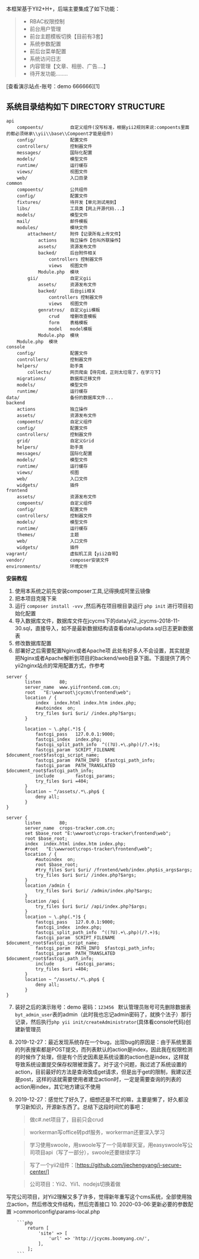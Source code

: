 本框架基于YII2+H+，后端主要集成了如下功能：
> * RBAC权限控制
> * 前台用户管理
> * 前台主题模板切换【目前有3套】
> * 系统参数配置
> * 前后台菜单配置
> * 系统访问日志
> * 内容管理【文章、相册、广告....】
> * 待开发功能........

[查看演示站点-账号：demo 666666][1]

系统目录结构如下
DIRECTORY STRUCTURE
-------------------

```
api
    compoents/          自定义组件(没写标准，根据yii2规则来说:compoents里面的都必须继承\\yii\\base\\Compoent才能是组件)
    config/             配置文件
    controllers/        控制器文件
    messages/           国际化配置
    models/             模型文件
    runtime/            运行缓存
    views/              视图文件
    web/                入口目录
common
    compoents/          公共组件
    config/             配置文件
    fixtures/           待开发【单元测试用到】
    libs/               工具类【网上开源代码...】
    models/             模型文件
    mail/               邮件模板
    modules/            模块文件
        attachment/     附件【记录所有上传文件】
            actions     独立操作【也叫外联操作】
            assets/     资源发布文件
            backed/     后台附件相关
                controllers 控制器文件
                views   视图文件
            Module.php  模块
        gii/            自定义gii
            assets/     资源发布文件
            backed/     后台gii相关
                controllers 控制器文件
                views   视图文件
            genratros/  自定义gii模板
                crud    增删改查模板
                form    表格模板
                model   model模板
            Module.php  模块
    Module.php  模块
console
    config/             配置文件
    controllers/        控制器文件
    helpers/            助手类
        collects/       网页爬虫【待完成，正则太垃圾了，在学习下】
    migrations/         数据库迁移文件
    models/             模型文件
    runtime/            运行缓存
data/                   备份的数据库文件...
backend
    actions             独立操作
    assets/             资源发布文件
    compoents/          自定义组件
    config/             配置文件
    controllers/        控制器文件
    grid/               自定义Grid
    helpers/            助手类
    messages/           国际化配置
    models/             模型文件
    runtime/            运行缓存
    views/              视图
    web/                入口文件
    widgets/            插件
frontend
    assets/             资源发布文件
    compoents/          自定义组件
    config/             配置文件
    controllers/        控制器文件
    models/             模型文件
    runtime/            运行缓存
    themes/             主题
    web/                入口文件
    widgets/            插件
vagrant/                虚拟机工具【yii2自带】
vendor/                 composer安装文件
environments/           环境文件
```
**安装教程**

 1. 使用本系统之前先安装composer工具,记得换成阿里云镜像
 2. 把本项目克隆下来
 3. 运行 `composer install -vvv` ,然后再在项目根目录运行 `php init` 进行项目初始化配置
 4. 导入数据库文件，数据库文件在jcycms下的data/yii2_jcycms-2018-11-30.sql，直接导入，如不是最新数据结构请查看data/updata.sql日志更新数据表
 5. 修改数据库配置
 6. 部署好之后需要配置Nginx或者Apache项 此处有好多人不会设置，其实就是把Nginx或者Apache解析到项目的backend/web目录下面。下面提供了两个yii2nginx站点的常用配置方式，作参考
 ```shell
 server {
        listen       80;
        server_name  www.yiifrontend.com.cn;
        root   "E:\wwwroot\jcycms\frontend\web";
        location / {
            index  index.html index.htm index.php;
            #autoindex  on;
            try_files $uri $uri/ /index.php?$args;
        }
        
        location ~ \.php(.*)$ {
            fastcgi_pass   127.0.0.1:9000;
            fastcgi_index  index.php;
            fastcgi_split_path_info  ^((?U).+\.php)(/?.+)$;
            fastcgi_param  SCRIPT_FILENAME  $document_root$fastcgi_script_name;
            fastcgi_param  PATH_INFO  $fastcgi_path_info;
            fastcgi_param  PATH_TRANSLATED  $document_root$fastcgi_path_info;
            include        fastcgi_params;
            try_files $uri =404;
        }
        location ~ ^/assets/.*\.php$ {
            deny all;
        }
}
 ```
 ```shell
 server {
        listen       80;
        server_name  crops-tracker.com.cn;
        set $base_root "E:\wwwroot\crops-tracker\frontend\web";
        root $base_root;
        index  index.html index.htm index.php;
        #root   "E:\wwwroot\crops-tracker\frontend\web";
        location / {
            #autoindex  on;
            root $base_root;
            #try_files $uri $uri/ /frontend/web/index.php$is_args$args;
            try_files $uri $uri/ /index.php?$args;
        }
        location /admin {
            try_files $uri $uri/ /admin/index.php?$args;
        }
        location /api {
            try_files $uri $uri/ /api/index.php?$args;
        }
        location ~ \.php(.*)$ {
            fastcgi_pass   127.0.0.1:9000;
            fastcgi_index  index.php;
            fastcgi_split_path_info  ^((?U).+\.php)(/?.+)$;
            fastcgi_param  SCRIPT_FILENAME  $document_root$fastcgi_script_name;
            fastcgi_param  PATH_INFO  $fastcgi_path_info;
            fastcgi_param  PATH_TRANSLATED  $document_root$fastcgi_path_info;
            include        fastcgi_params;
            try_files $uri =404;
        }
        location ~ ^/assets/.*\.php$ {
            deny all;
        }
}
 ```
 7. 装好之后的演示账号：demo 密码：`123456 ` 默认管理员账号可先删除数据表`byt_admin_user`表的admin（此时我也忘记admin密码了，就换个法子）那行记录，然后执行`php yii init/createAdministrator`(具体看console代码)创建新管理员

 8. 2019-12-27：最近发现系统存在一个bug，出现bug的原因是：由于系统里面的列表搜索都是POST提交，而列表默认的action是index，因此我在权限检测的时候作了处理，但是有个历史因素是系统设置的action也是index，这样就导致系统设置提交保存权限被泄露了。对于这个问题，我过滤了系统设置的action，目前最好的方法是查询改成get请求，但是出于get的限制，我建议还是post，这样的话就需要使用者建立action时，一定是需要查询的列表的action用index，其它地方建议不使用

9. 2019-12-27：感觉忙了好久了，细想还是不忙的嘛，主要是懒了，好久都没学习新知识，开源新东西了。总结下这段时间忙的事吧：

    >做c#.net项目了，目前只会crud
	
    >workerman写office转pdf服务，workerman还要深入学习
    
	>学习使用swoole，用swoole写了一个简单聊天室，用easyswoole写公司项目api（写了一部分），swoole还要继续学习
    
    >写了一个yii2组件：[https://github.com/jiechengyang/i-secure-center/]
    
    >公司项目：Yii2、Yii1、nodejs切换着做
    

写完公司项目，对Yii2理解又多了许多，觉得新年重写这个cms系统，全部使用独立action，然后修改文件结构，然后完善接口
10. 2020-03-06:更新必要的参数配置
    >common\config\params-local.php
                             
        ```php
            return [
                'site' => [
                    'url' => 'http://jcycms.boomyang.cn/',
                ],
            ];  
        ```
